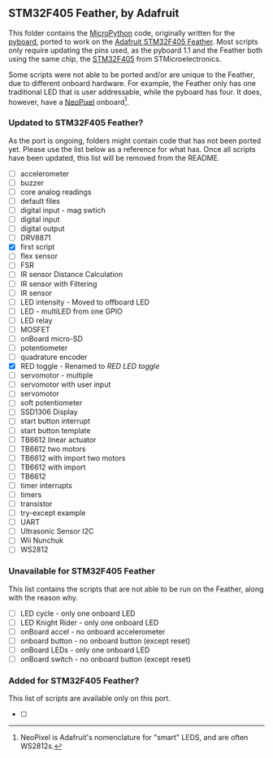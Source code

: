 ## STM32F405 Feather, by Adafruit

This folder contains the [MicroPython](https://micropython.org) code, originally written for the [pyboard](https://docs.micropython.org/en/latest/pyboard/quickref.html), ported to work on the [Adafruit STM32F405 Feather](https://www.adafruit.com/product/4382). Most scripts only require updating the pins used, as the pyboard 1.1 and the Feather both using the same chip, the [STM32F405](https://www.st.com/en/microcontrollers-microprocessors/stm32f405-415.html) from STMicroelectronics.

Some scripts were not able to be ported and/or are unique to the Feather, due to different onboard hardware. For example, the Feather only has one traditional LED that is user addressable, while the pyboard has four. It does, however, have a [NeoPixel](https://learn.adafruit.com/adafruit-neopixel-uberguide/the-magic-of-neopixels) onboard[^1].

[^1]: NeoPixel is Adafruit's nomenclature for "smart" LEDS, and are often WS2812s.


### Updated to STM32F405 Feather?
As the port is ongoing, folders might contain code that has not been ported yet. Please use the list below as a reference for what has. Once all scripts have been updated, this list will be removed from the README.

- [ ] accelerometer    
- [ ] buzzer    
- [ ] core analog readings    
- [ ] default files    
- [ ] digital input - mag swtich    
- [ ] digital input    
- [ ] digital output    
- [ ] DRV8871    
- [x] first script    
- [ ] flex sensor    
- [ ] FSR    
- [ ] IR sensor Distance Calculation    
- [ ] IR sensor with Filtering    
- [ ] IR sensor  
- [ ] LED intensity - Moved to offboard LED
- [ ] LED - multiLED from one GPIO      
- [ ] LED relay    
- [ ] MOSFET      
- [ ] onBoard micro-SD    
- [ ] potentiometer    
- [ ] quadrature encoder    
- [x] RED toggle - Renamed to *RED LED toggle*    
- [ ] servomotor - multiple    
- [ ] servomotor with user input    
- [ ] servomotor    
- [ ] soft potentiometer    
- [ ] SSD1306 Display    
- [ ] start button interrupt    
- [ ] start button template    
- [ ] TB6612 linear actuator    
- [ ] TB6612 two motors    
- [ ] TB6612 with import two motors    
- [ ] TB6612 with import    
- [ ] TB6612    
- [ ] timer interrupts    
- [ ] timers    
- [ ] transistor    
- [ ] try-except example    
- [ ] UART    
- [ ] Ultrasonic Sensor I2C    
- [ ] Wii Nunchuk    
- [ ] WS2812

### Unavailable for STM32F405 Feather
This list contains the scripts that are not able to be run on the Feather, along with the reason why. 

- [ ] LED cycle - only one onboard LED    
- [ ] LED Knight Rider - only one onboard LED    
- [ ] onBoard accel - no onboard accelerometer    
- [ ] onboard button  - no onboard button (except reset)    
- [ ] onBoard LEDs - only one onboard LED    
- [ ] onBoard switch - no onboard button (except reset)    
 
### Added for STM32F405 Feather?
This list of scripts are available only on this port.

- [ ] 